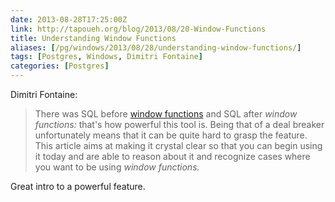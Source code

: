 ```yaml
--- 
date: 2013-08-28T17:25:00Z
link: http://tapoueh.org/blog/2013/08/20-Window-Functions
title: Understanding Window Functions
aliases: [/pg/windows/2013/08/28/understanding-window-functions/]
tags: [Postgres, Windows, Dimitri Fontaine]
categories: [Postgres]
---
```


Dimitri Fontaine:

> There was SQL before
> [window functions](http://www.postgresql.org/docs/current/static/tutorial-window.html)
> and SQL after *window functions:* that's how powerful this tool is. Being
> that of a deal breaker unfortunately means that it can be quite hard to
> grasp the feature. This article aims at making it crystal clear so that you
> can begin using it today and are able to reason about it and recognize cases
> where you want to be using *window functions.*

Great intro to a powerful feature.


